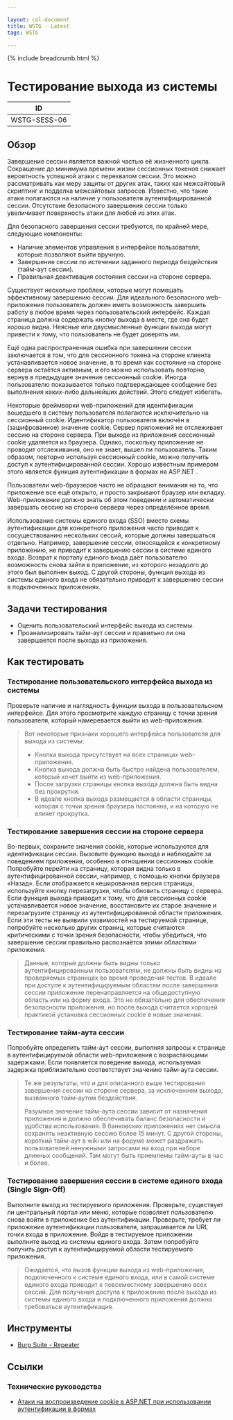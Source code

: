 ```yaml
---

layout: col-document
title: WSTG - Latest
tags: WSTG

---
```


{% include breadcrumb.html %}
# Тестирование выхода из системы

|ID          |
|------------|
|WSTG-SESS-06|

## Обзор

Завершение сессии является важной частью её жизненного цикла. Сокращение до минимума времени жизни сессионных токенов снижает вероятность успешной атаки с перехватом сессии. Это можно рассматривать как меру защиты от других атак, таких как межсайтовый скриптинг и подделка межсайтовых запросов. Известно, что такие атаки полагаются на наличие у пользователя аутентифицированной сессии. Отсутствие безопасного завершения сессии только увеличивает поверхность атаки для любой из этих атак.

Для безопасного завершения сессии требуются, по крайней мере, следующие компоненты:

- Наличие элементов управления в интерфейсе пользователя, которые позволяют выйти вручную.
- Завершение сессии по истечении заданного периода бездействия (тайм-аут сессии).
- Правильная деактивация состояния сессии на стороне сервера.

Существует несколько проблем, которые могут помешать эффективному завершению сессии. Для идеального безопасного web-приложения пользователь должен иметь возможность завершить работу в любое время через пользовательский интерфейс. Каждая страница должна содержать кнопку выхода в месте, где она будет хорошо видна. Неясные или двусмысленные функции выхода могут привести к тому, что пользователь не будет доверять им.

Ещё одна распространенная ошибка при завершении сессии заключается в том, что для сессионного токена на стороне клиента устанавливается новое значение, в то время как состояние на стороне сервера остаётся активным, и его можно использовать повторно, вернув в предыдущее значение сессионный cookie. Иногда пользователю показывается только подтверждающее сообщение без выполнения каких-либо дальнейших действий. Этого следует избегать.

Некоторые фреймворки web-приложений для идентификации вошедшего в систему пользователя полагаются исключительно на сессионный cookie. Идентификатор пользователя включён в (зашифрованное) значение cookie. Сервер приложений не отслеживает сессию на стороне сервера. При выходе из приложения сессионный cookie удаляется из браузера. Однако, поскольку приложение не проводит отслеживания, оно не знает, вышел ли пользователь. Таким образом, повторно используя сессионный cookie, можно получить доступ к аутентифицированной сессии. Хорошо известным примером этого является функция аутентификации в формах на ASP.NET .

Пользователи web-браузеров часто не обращают внимания на то, что приложение все ещё открыто, и просто закрывают браузер или вкладку. Web-приложение должно знать об этом поведении и автоматически завершать сессию на стороне сервера через определённое время.

Использование системы единого входа (SSO) вместо схемы аутентификации для конкретного приложения часто приводит к сосуществованию нескольких сессий, которые должны завершаться отдельно. Например, завершение сессии, относящейся к конкретному приложению, не приводит к завершению сессии в системе единого входа. Возврат к порталу единого входа даёт пользователю возможность снова зайти в приложение, из которого незадолго до этого был выполнен выход. С другой стороны, функция выхода из системы единого входа не обязательно приводит к завершению сессии в подключенных приложениях.

## Задачи тестирования

- Оценить пользовательский интерфейс выхода из системы.
- Проанализировать тайм-аут сессии и правильно ли она завершается после выхода из приложения.

## Как тестировать

### Тестирование пользовательского интерфейса выхода из системы

Проверьте наличие и наглядность функции выхода в пользовательском интерфейсе. Для этого просмотрите каждую страницу с точки зрения пользователя, который намеревается выйти из web-приложения.

> Вот некоторые признаки хорошего интерфейса пользователя для выхода из системы:
>
> - Кнопка выхода присутствует на всех страницах web-приложения.
> - Кнопка выхода должна быть быстро найдена пользователем, который хочет выйти из web-приложения.
> - После загрузки страницы кнопка выхода должна быть видна без прокрутки.
> - В идеале кнопка выхода размещается в области страницы, которая с точки зрения браузера постоянна, и на которую не влияет прокрутка.

### Тестирование завершения сессии на стороне сервера

Во-первых, сохраните значения cookie, которые используются для идентификации сессии. Вызовите функцию выхода и наблюдайте за поведением приложения, особенно в отношении сессионных cookie. Попробуйте перейти на страницу, которая видна только в аутентифицированной сессии, например, с помощью кнопки браузера «Назад». Если отображается кешированная версия страницы, используйте кнопку перезагрузки, чтобы обновить страницу с сервера. Если функция выхода приводит к тому, что для сессионных cookie устанавливается новое значение, восстановите их старое значение и перезагрузите страницу из аутентифицированной области приложения. Если эти тесты не выявили уязвимостей на тестируемой странице, попробуйте несколько других страниц, которые считаются критическими с точки зрения безопасности, чтобы убедиться, что завершение сессии правильно распознаётся этими областями приложения.

> Данные, которые должны быть видны только аутентифицированным пользователям, не должны быть видны на проверяемых страницах во время проведения тестов. В идеале при доступе к аутентифицируемым областям после завершения сессии приложение перенаправляется на общедоступную область или на форму входа. Это не обязательно для обеспечения безопасности приложения, но после выхода считается хорошей практикой установка сессионных cookie в новые значения.

### Тестирование тайм-аута сессии

Попробуйте определить тайм-аут сессии, выполняя запросы к странице в аутентифицируемой области web-приложения с возрастающими задержками. Если появляется поведение выхода, используемая задержка приблизительно соответствует значению тайм-аута сессии.

> Те же результаты, что и для описанного выше тестирования завершения сессии на стороне сервера, за исключением выхода, вызванного тайм-аутом бездействия.
>
> Разумное значение тайм-аута сессии зависит от назначения приложения и должно обеспечивать баланс безопасности и удобства использования. В банковских приложениях нет смысла сохранять неактивную сессию более 15 минут. С другой стороны, короткий тайм-аут в wiki или на форуме может раздражать пользователей ненужными запросами на вход при наборе длинных сообщений. Там могут быть приемлемы тайм-ауты в час и более.

### Тестирование завершения сессии в системе единого входа (Single Sign-Off)

Выполните выход из тестируемого приложения. Проверьте, существует ли центральный портал или меню, которые позволяет пользователю снова войти в приложение без аутентификации. Проверьте, требует ли приложение аутентификации пользователя, запрашивается ли URL точки входа в приложение. Войдя в тестируемое приложении выполните выход из системы единого входа. Затем попробуйте получить доступ к аутентифицируемой области тестируемого приложения.

> Ожидается, что вызов функции выхода из web-приложения, подключенного к системе единого входа, или в самой системе единого входа приводит к повсеместному завершению всех сессий. Для получения доступа к приложению после выхода из системы единого входа и подключенного приложения должна требоваться аутентификация.

## Инструменты

- [Burp Suite - Repeater](https://portswigger.net/burp/documentation/desktop/tools/repeater)

## Ссылки

### Технические руководства

- [Атаки на воспроизведение cookie в ASP.NET при использовании аутентификации в формах](https://www.vanstechelman.eu/content/cookie-replay-attacks-in-aspnet-when-using-forms-authentication)
